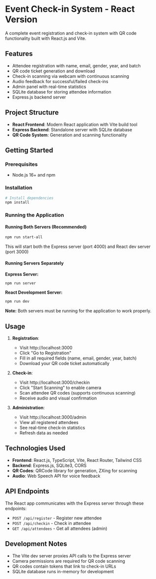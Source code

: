 # Event Check-in System - React Version

A complete event registration and check-in system with QR code functionality built with React.js and Vite.

## Features

- Attendee registration with name, email, gender, year, and batch
- QR code ticket generation and download
- Check-in scanning via webcam with continuous scanning
- Audio feedback for successful/failed check-ins
- Admin panel with real-time statistics
- SQLite database for storing attendee information
- Express.js backend server

## Project Structure

- **React Frontend**: Modern React application with Vite build tool
- **Express Backend**: Standalone server with SQLite database
- **QR Code System**: Generation and scanning functionality

## Getting Started

### Prerequisites

- Node.js 16+ and npm

### Installation

```bash
# Install dependencies
npm install
```

### Running the Application

#### Running Both Servers (Recommended)

```bash
npm run start-all
```

This will start both the Express server (port 4000) and React dev server (port 3000)

#### Running Servers Separately

**Express Server:**
```bash
npm run server
```

**React Development Server:**
```bash
npm run dev
```

**Note:** Both servers must be running for the application to work properly.

## Usage

1. **Registration**:
   - Visit http://localhost:3000
   - Click "Go to Registration"
   - Fill in all required fields (name, email, gender, year, batch)
   - Download your QR code ticket automatically

2. **Check-in**:
   - Visit http://localhost:3000/checkin
   - Click "Start Scanning" to enable camera
   - Scan attendee QR codes (supports continuous scanning)
   - Receive audio and visual confirmation

3. **Administration**:
   - Visit http://localhost:3000/admin
   - View all registered attendees
   - See real-time check-in statistics
   - Refresh data as needed

## Technologies Used

- **Frontend**: React.js, TypeScript, Vite, React Router, Tailwind CSS
- **Backend**: Express.js, SQLite3, CORS
- **QR Codes**: QRCode library for generation, ZXing for scanning
- **Audio**: Web Speech API for voice feedback

## API Endpoints

The React app communicates with the Express server through these endpoints:

- `POST /api/register` - Register new attendee
- `POST /api/checkin` - Check in attendee
- `GET /api/attendees` - Get all attendees (admin)

## Development Notes

- The Vite dev server proxies API calls to the Express server
- Camera permissions are required for QR code scanning
- QR codes contain tokens that link to check-in URLs
- SQLite database runs in-memory for development